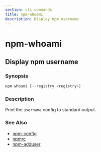 ```yaml
---
section: cli-commands 
title: npm-whoami
description: Display npm username
---
```


# npm-whoami
## Display npm username

### Synopsis

```bash
npm whoami [--registry <registry>]
```

### Description

Print the `username` config to standard output.

### See Also

* [npm-config](/cli-commands/npm-config)
* [npmrc](/configuring-npm/npmrc)
* [npm-adduser](/cli-commands/npm-adduser)
